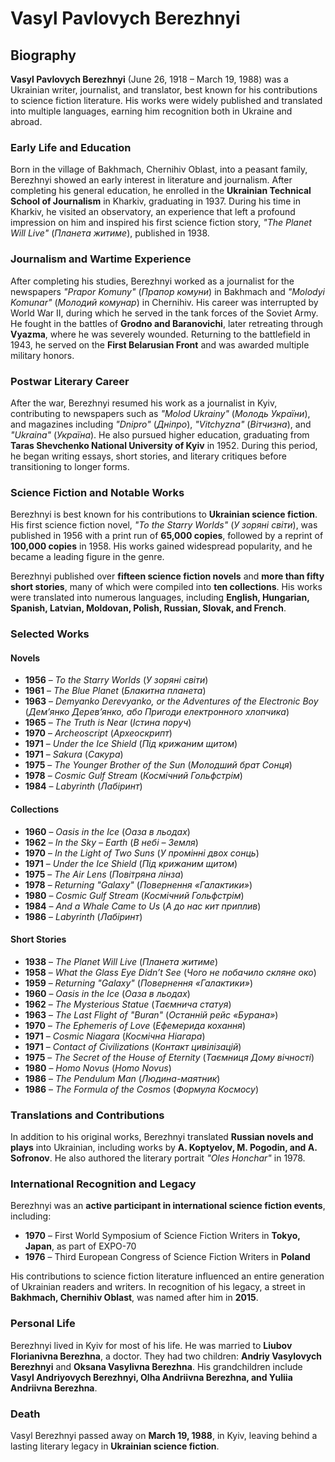 # Vasyl Pavlovych Berezhnyi

## Biography

**Vasyl Pavlovych Berezhnyi** (June 26, 1918 – March 19, 1988) was a Ukrainian writer, journalist, and translator, best known for his contributions to science fiction literature. His works were widely published and translated into multiple languages, earning him recognition both in Ukraine and abroad.

### Early Life and Education

Born in the village of Bakhmach, Chernihiv Oblast, into a peasant family, Berezhnyi showed an early interest in literature and journalism. After completing his general education, he enrolled in the **Ukrainian Technical School of Journalism** in Kharkiv, graduating in 1937. During his time in Kharkiv, he visited an observatory, an experience that left a profound impression on him and inspired his first science fiction story, *"The Planet Will Live"* (*Планета житиме*), published in 1938.

### Journalism and Wartime Experience

After completing his studies, Berezhnyi worked as a journalist for the newspapers *"Prapor Komuny"* (*Прапор комуни*) in Bakhmach and *"Molodyi Komunar"* (*Молодий комунар*) in Chernihiv. His career was interrupted by World War II, during which he served in the tank forces of the Soviet Army. He fought in the battles of **Grodno and Baranovichi**, later retreating through **Vyazma**, where he was severely wounded. Returning to the battlefield in 1943, he served on the **First Belarusian Front** and was awarded multiple military honors.

### Postwar Literary Career

After the war, Berezhnyi resumed his work as a journalist in Kyiv, contributing to newspapers such as *"Molod Ukrainy"* (*Молодь України*), and magazines including *"Dnipro"* (*Дніпро*), *"Vitchyzna"* (*Вітчизна*), and *"Ukraina"* (*Україна*). He also pursued higher education, graduating from **Taras Shevchenko National University of Kyiv** in 1952. During this period, he began writing essays, short stories, and literary critiques before transitioning to longer forms.

### Science Fiction and Notable Works

Berezhnyi is best known for his contributions to **Ukrainian science fiction**. His first science fiction novel, *"To the Starry Worlds"* (*У зоряні світи*), was published in 1956 with a print run of **65,000 copies**, followed by a reprint of **100,000 copies** in 1958. His works gained widespread popularity, and he became a leading figure in the genre.

Berezhnyi published over **fifteen science fiction novels** and **more than fifty short stories**, many of which were compiled into **ten collections**. His works were translated into numerous languages, including **English, Hungarian, Spanish, Latvian, Moldovan, Polish, Russian, Slovak, and French**.

### Selected Works

#### Novels

- **1956** – *To the Starry Worlds* (*У зоряні світи*)
- **1961** – *The Blue Planet* (*Блакитна планета*)
- **1963** – *Demyanko Derevyanko, or the Adventures of the Electronic Boy* (*Дем’янко Дерев’янко, або Пригоди електронного хлопчика*)
- **1965** – *The Truth is Near* (*Істина поруч*)
- **1970** – *Archeoscript* (*Археоскрипт*)
- **1971** – *Under the Ice Shield* (*Під крижаним щитом*)
- **1971** – *Sakura* (*Сакура*)
- **1975** – *The Younger Brother of the Sun* (*Молодший брат Сонця*)
- **1978** – *Cosmic Gulf Stream* (*Космічний Гольфстрім*)
- **1984** – *Labyrinth* (*Лабіринт*)

#### Collections

- **1960** – *Oasis in the Ice* (*Оаза в льодах*)
- **1962** – *In the Sky – Earth* (*В небі – Земля*)
- **1970** – *In the Light of Two Suns* (*У промінні двох сонць*)
- **1971** – *Under the Ice Shield* (*Під крижаним щитом*)
- **1975** – *The Air Lens* (*Повітряна лінза*)
- **1978** – *Returning "Galaxy"* (*Повернення «Галактики»*)
- **1980** – *Cosmic Gulf Stream* (*Космічний Гольфстрім*)
- **1984** – *And a Whale Came to Us* (*А до нас кит приплив*)
- **1986** – *Labyrinth* (*Лабіринт*)

#### Short Stories

- **1938** – *The Planet Will Live* (*Планета житиме*)
- **1958** – *What the Glass Eye Didn’t See* (*Чого не побачило скляне око*)
- **1959** – *Returning "Galaxy"* (*Повернення «Галактики»*)
- **1960** – *Oasis in the Ice* (*Оаза в льодах*)
- **1962** – *The Mysterious Statue* (*Таємнича статуя*)
- **1963** – *The Last Flight of "Buran"* (*Останній рейс «Бурана»*)
- **1970** – *The Ephemeris of Love* (*Ефемерида кохання*)
- **1971** – *Cosmic Niagara* (*Космічна Ніагара*)
- **1971** – *Contact of Civilizations* (*Контакт цивілізацій*)
- **1975** – *The Secret of the House of Eternity* (*Таємниця Дому вічності*)
- **1980** – *Homo Novus* (*Homo Novus*)
- **1986** – *The Pendulum Man* (*Людина-маятник*)
- **1986** – *The Formula of the Cosmos* (*Формула Космосу*)

### Translations and Contributions

In addition to his original works, Berezhnyi translated **Russian novels and plays** into Ukrainian, including works by **A. Koptyelov, M. Pogodin, and A. Sofronov**. He also authored the literary portrait *"Oles Honchar"* in 1978.

### International Recognition and Legacy

Berezhnyi was an **active participant in international science fiction events**, including:

- **1970** – First World Symposium of Science Fiction Writers in **Tokyo, Japan**, as part of EXPO-70
- **1976** – Third European Congress of Science Fiction Writers in **Poland**

His contributions to science fiction literature influenced an entire generation of Ukrainian readers and writers. In recognition of his legacy, a street in **Bakhmach, Chernihiv Oblast**, was named after him in **2015**.

### Personal Life

Berezhnyi lived in Kyiv for most of his life. He was married to **Liubov Florianivna Berezhna**, a doctor. They had two children: **Andriy Vasylovych Berezhnyi** and **Oksana Vasylivna Berezhna**. His grandchildren include **Vasyl Andriyovych Berezhnyi, Olha Andriivna Berezhna, and Yuliia Andriivna Berezhna**.

### Death

Vasyl Berezhnyi passed away on **March 19, 1988**, in Kyiv, leaving behind a lasting literary legacy in **Ukrainian science fiction**.
